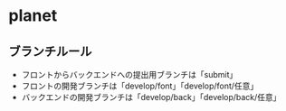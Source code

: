 # planet
## ブランチルール
- フロントからバックエンドへの提出用ブランチは「submit」
- フロントの開発ブランチは「develop/font」「develop/font/任意」
- バックエンドの開発ブランチは「develop/back」「develop/back/任意」
